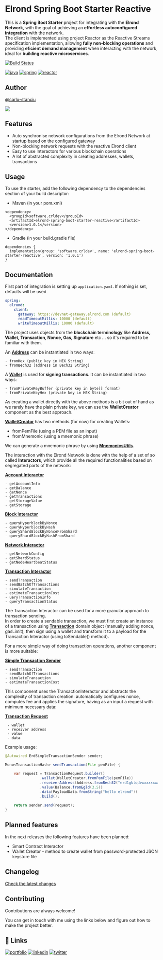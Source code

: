 
# Elrond Spring Boot Starter Reactive

This is a **Spring Boot Starter** project for integrating with the **Elrond Network**, with the goal of achieving an **effortless autoconfigured integration** with the network.\
The client is implemented using project Reactor as the Reactive Streams specification implementation,
allowing **fully non-blocking operations** and providing **eficient demand management** when interacting with the network, ideal for **building reactive microservices**.

[![Build Status](https://app.travis-ci.com/crldev-software/elrond-spring-boot-starter-reactive.svg?branch=main)](https://app.travis-ci.com/crldev-software/elrond-spring-boot-starter-reactive)

[![java](https://img.shields.io/badge/Java11-07405E?style=for-the-badge&logo=java&logoColor=white)](https://openjdk.java.net/projects/jdk/11)
[![spring](https://img.shields.io/badge/SpringBoot2.0-217346?style=for-the-badge&logo=spring&logoColor=white)](https://spring.io/projects/spring-boot)
[![reactor](https://img.shields.io/badge/reactor-navy?style=for-the-badge&logo=s&logoColor=white)](https://projectreactor.io/)



## Author

[@carlo-stanciu](https://www.github.com/carlo-stanciu)

[![](https://crldev.software/img/readme-banner.png)](#)

## Features

- Auto synchronise network configurations from the Elrond Network at startup based on the configured gateway
- Non-blocking network requests with the reactive Elrond client
- Easy to use Interactors for various blockchain operations
- A lot of abstracted complexity in creating addresses, wallets, transactions


## Usage
To use the starter, add the following dependency to the dependencies section of your build descriptor:

- Maven (in your pom.xml)

```
<dependency>
  <groupId>software.crldev</groupId>
  <artifactId>elrond-spring-boot-starter-reactive</artifactId>
  <version>1.0.1</version>
</dependency>
```
- Gradle (in your build.gradle file)
```
dependencies {
  implementation(group: 'software.crldev', name: 'elrond-spring-boot-starter-reactive', version: '1.0.1')
}
```

## Documentation

First part of integration is setting up ```application.yaml```. If nothing is set, defaults will be used.

```yml
spring:
  elrond:
    client:
      gateway: https://devnet-gateway.elrond.com (default)
      readTimeoutMillis: 10000 (default)
      writeTimeoutMillis: 10000 (default)
```


The project uses objects from the **blockchain terminology** like **Address, Wallet, Transaction, Nonce, Gas, Signature** etc ...
so it's required to be familiar with them.

An **[Address](src/main/java/software/crldev/elrondspringbootstarterreactive/domain/account/Address.java)** can be instantiated in two ways:
```
- fromHex (public key in HEX String)
- fromBech32 (address in Bech32 String)
```

A **[Wallet](src/main/java/software/crldev/elrondspringbootstarterreactive/domain/wallet/Wallet.java)** is used for **signing transactions**. It can be instantiated in two ways:
```
- fromPrivateKeyBuffer (private key in byte[] format)
- fromPrivateKeyHex (private key in HEX String)
```

As creating a wallet directly with the above methods is a bit out of hand as we rarely have the plain private key, we can use the **WalletCreator** component as the best approach.

**[WalletCreator](src/main/java/software/crldev/elrondspringbootstarterreactive/domain/wallet/WalletCreator.java)** has two methods (for now) for creating Wallets:
- fromPemFile (using a PEM file as an input)
- fromMnemonic (using a mnemonic phrase)

We can generate a mnemonic phrase by using **[MnemonicsUtils](src/main/java/software/crldev/elrondspringbootstarterreactive/util/MnemonicsUtils.java)**.


The interaction with the Elrond Network is done with the help of a set of so called **Interactors**, which provide all the required functionalities based on segregated parts of the network:

**[Account Interactor](src/main/java/software/crldev/elrondspringbootstarterreactive/interactor/account/ErdAccountInteractor.java)**
```
- getAccountInfo
- getBalance
- getNonce
- getTransactions
- getStorageValue
- getStorage
```
**[Block Interactor](src/main/java/software/crldev/elrondspringbootstarterreactive/interactor/block/ErdBlockInteractor.java)**
```
- queryHyperblockByNonce
- queryHyperblockByHash
- queryShardBlockByNonceFromShard
- queryShardBlockByHashFromShard
```
**[Network Interactor](src/main/java/software/crldev/elrondspringbootstarterreactive/interactor/network/ErdNetworkInteractor.java)**
```
- getNetworkConfig
- getShardStatus
- getNodeHeartbeatStatus
```
**[Transaction Interactor](src/main/java/software/crldev/elrondspringbootstarterreactive/interactor/transaction/ErdTransactionInteractor.java)**
```
- sendTransaction
- sendBatchOfTransactions
- simulateTransaction
- estimateTransactionCost
- ueryTransactionInfo
- queryTransactionStatus
```
The Transaction Interactor can be used for a more granular approach to transaction sending.\
In order to create a sendable transaction, we must first create an instance of a transaction using **[Transaction](src/main/java/software/crldev/elrondspringbootstarterreactive/domain/transaction/Transaction.java)** domain object (manually adding nonce, gasLimit), then sign using a wallet and transform it to a payload for the Transaction Interactor (using toSendable() method).

For a more simple way of doing transaction operations, another component is more suitable:

**[Simple Transaction Sender](src/main/java/software/crldev/elrondspringbootstarterreactive/sender/ErdSimpleTransactionSender.java)**
```
- sendTransaction
- sendBatchOfTransactions
- simulateTransaction
- estimateTransactionCost
```

This component uses the TransactionInteractor and abstracts the complexity of transaction creation: automatically configures nonce, computes fee and applies the signature, having as an input a request with minimum necessary data:

**[Transaction Request](src/main/java/software/crldev/elrondspringbootstarterreactive/sender/TransactionRequest.java)**
```
 - wallet
 - receiver address
 - value
 - data
```

Example usage:
```java
@Autowired ErdSimpleTransactionSender sender;

Mono<TransactionHash> sendTransaction(File pemFile) {

    var request = TransactionRequest.builder()
                .wallet(WalletCreator.fromPemFile(pemFile))
                .receiverAddress(Address.fromBech32("erd1gklqdvxxxxxxxxxxxxxxxxxxxxx"))
                .value(Balance.fromEgld(3.5))
                .data(PayloadData.fromString("hello elrond"))
                .build();
    
    return sender.send(request);
}
```






## Planned features

In the next releases the following features have been planned:
- Smart Contract Interactor
- Wallet Creator - method to create wallet from password-protected JSON keystore file


## Changelog

[Check the latest changes](CHANGELOG.md)


## Contributing

Contributions are always welcome!

You can get in touch with me using the links below and figure out how to make the project better.


## 🔗 Links
[![portfolio](https://img.shields.io/badge/crldev.software-red?style=for-the-badge&logo=noi&logoColor=white)](https://crldev.software)
[![linkedin](https://img.shields.io/badge/linkedin-0A66C2?style=for-the-badge&logo=linkedin&logoColor=white)](https://www.linkedin.com/carlo-cristian-stanciu)
[![twitter](https://img.shields.io/badge/Twitter-1DA1F2?style=for-the-badge&logo=twitter&logoColor=white)](https://twitter.com/carlo_stanciu)



  